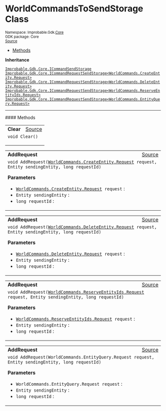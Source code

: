 
# WorldCommandsToSendStorage Class
<sup>
Namespace: Improbable.Gdk.<a href="{{urlRoot}}/api/core-index">Core</a><br/>
GDK package: Core<br/>
<a href="https://www.github.com/spatialos/gdk-for-unity/blob/0.2.4/workers/unity/Packages/com.improbable.gdk.core/Worker/WorldCommandsToSendStorage.cs/#L10">Source</a>
<style>
a code {
                    padding: 0em 0.25em!important;
}
code {
                    background-color: #ffffff!important;
}
</style>
</sup>
<nav id="pageToc" class="page-toc"><ul><li><a href="#methods">Methods</a>
</ul></nav>



</p>

<b>Inheritance</b>

<code><a href="{{urlRoot}}/api/core/i-command-send-storage">Improbable.Gdk.Core.ICommandSendStorage</a></code>
<code><a href="{{urlRoot}}/api/core/i-command-request-send-storage">Improbable.Gdk.Core.ICommandRequestSendStorage&lt;WorldCommands.CreateEntity.Request&gt;</a></code>
<code><a href="{{urlRoot}}/api/core/i-command-request-send-storage">Improbable.Gdk.Core.ICommandRequestSendStorage&lt;WorldCommands.DeleteEntity.Request&gt;</a></code>
<code><a href="{{urlRoot}}/api/core/i-command-request-send-storage">Improbable.Gdk.Core.ICommandRequestSendStorage&lt;WorldCommands.ReserveEntityIds.Request&gt;</a></code>
<code><a href="{{urlRoot}}/api/core/i-command-request-send-storage">Improbable.Gdk.Core.ICommandRequestSendStorage&lt;WorldCommands.EntityQuery.Request&gt;</a></code>











</p>
<hr style="width:100%; border-top-color:#d8d8d8" />
#### Methods


</p>




<table width="100%">
    <tr>
        <td style="border-right:none"><b>Clear</b></td>
        <td style="border-left:none; text-align:right"><a href="https://www.github.com/spatialos/gdk-for-unity/blob/0.2.4/workers/unity/Packages/com.improbable.gdk.core/Worker/WorldCommandsToSendStorage.cs/#L24">Source</a></td>
    </tr>
    <tr>
        <td colspan="2">
<code>void Clear()</code></p>






</td>
    </tr>
</table>


<table width="100%">
    <tr>
        <td style="border-right:none"><b>AddRequest</b></td>
        <td style="border-left:none; text-align:right"><a href="https://www.github.com/spatialos/gdk-for-unity/blob/0.2.4/workers/unity/Packages/com.improbable.gdk.core/Worker/WorldCommandsToSendStorage.cs/#L32">Source</a></td>
    </tr>
    <tr>
        <td colspan="2">
<code>void AddRequest(<a href="{{urlRoot}}/api/core/commands/world-commands/create-entity/request">WorldCommands.CreateEntity.Request</a> request, Entity sendingEntity, long requestId)</code></p>



</p>

<b>Parameters</b>

<ul>
<li><code><a href="{{urlRoot}}/api/core/commands/world-commands/create-entity/request">WorldCommands.CreateEntity.Request</a> request</code> : </li>
<li><code>Entity sendingEntity</code> : </li>
<li><code>long requestId</code> : </li>
</ul>





</td>
    </tr>
</table>


<table width="100%">
    <tr>
        <td style="border-right:none"><b>AddRequest</b></td>
        <td style="border-left:none; text-align:right"><a href="https://www.github.com/spatialos/gdk-for-unity/blob/0.2.4/workers/unity/Packages/com.improbable.gdk.core/Worker/WorldCommandsToSendStorage.cs/#L39">Source</a></td>
    </tr>
    <tr>
        <td colspan="2">
<code>void AddRequest(<a href="{{urlRoot}}/api/core/commands/world-commands/delete-entity/request">WorldCommands.DeleteEntity.Request</a> request, Entity sendingEntity, long requestId)</code></p>



</p>

<b>Parameters</b>

<ul>
<li><code><a href="{{urlRoot}}/api/core/commands/world-commands/delete-entity/request">WorldCommands.DeleteEntity.Request</a> request</code> : </li>
<li><code>Entity sendingEntity</code> : </li>
<li><code>long requestId</code> : </li>
</ul>





</td>
    </tr>
</table>


<table width="100%">
    <tr>
        <td style="border-right:none"><b>AddRequest</b></td>
        <td style="border-left:none; text-align:right"><a href="https://www.github.com/spatialos/gdk-for-unity/blob/0.2.4/workers/unity/Packages/com.improbable.gdk.core/Worker/WorldCommandsToSendStorage.cs/#L46">Source</a></td>
    </tr>
    <tr>
        <td colspan="2">
<code>void AddRequest(<a href="{{urlRoot}}/api/core/commands/world-commands/reserve-entity-ids/request">WorldCommands.ReserveEntityIds.Request</a> request, Entity sendingEntity, long requestId)</code></p>



</p>

<b>Parameters</b>

<ul>
<li><code><a href="{{urlRoot}}/api/core/commands/world-commands/reserve-entity-ids/request">WorldCommands.ReserveEntityIds.Request</a> request</code> : </li>
<li><code>Entity sendingEntity</code> : </li>
<li><code>long requestId</code> : </li>
</ul>





</td>
    </tr>
</table>


<table width="100%">
    <tr>
        <td style="border-right:none"><b>AddRequest</b></td>
        <td style="border-left:none; text-align:right"><a href="https://www.github.com/spatialos/gdk-for-unity/blob/0.2.4/workers/unity/Packages/com.improbable.gdk.core/Worker/WorldCommandsToSendStorage.cs/#L53">Source</a></td>
    </tr>
    <tr>
        <td colspan="2">
<code>void AddRequest(WorldCommands.EntityQuery.Request request, Entity sendingEntity, long requestId)</code></p>



</p>

<b>Parameters</b>

<ul>
<li><code>WorldCommands.EntityQuery.Request request</code> : </li>
<li><code>Entity sendingEntity</code> : </li>
<li><code>long requestId</code> : </li>
</ul>





</td>
    </tr>
</table>





